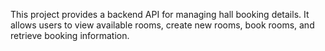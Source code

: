 This project provides a backend API for managing hall booking details. It allows users to view available rooms, create new rooms, book rooms, and retrieve booking information.


